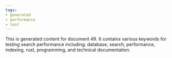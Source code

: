 ```yaml
---
tags:
- generated
- performance
- test
---
```

This is generated content for document 49. It contains various keywords for testing search performance including: database, search, performance, indexing, rust, programming, and technical documentation.